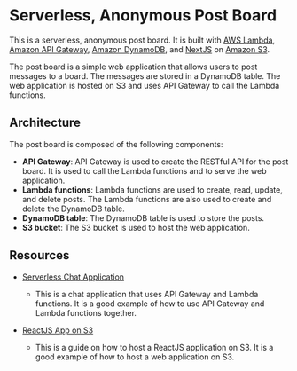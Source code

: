 # Serverless, Anonymous Post Board

This is a serverless, anonymous post board. It is built with [AWS Lambda](https://aws.amazon.com/lambda/), [Amazon API Gateway](https://aws.amazon.com/api-gateway/), [Amazon DynamoDB](https://aws.amazon.com/dynamodb/), and [NextJS](https://nextjs.org/) on [Amazon S3](https://aws.amazon.com/s3/).

The post board is a simple web application that allows users to post messages to a board. The messages are stored in a DynamoDB table. The web application is hosted on S3 and uses API Gateway to call the Lambda functions.

## Architecture

The post board is composed of the following components:

- **API Gateway**: API Gateway is used to create the RESTful API for the post board. It is used to call the Lambda functions and to serve the web application.
- **Lambda functions**: Lambda functions are used to create, read, update, and delete posts. The Lambda functions are also used to create and delete the DynamoDB table.
- **DynamoDB table**: The DynamoDB table is used to store the posts.
- **S3 bucket**: The S3 bucket is used to host the web application.

## Resources

- [Serverless Chat Application](https://docs.aws.amazon.com/apigateway/latest/developerguide/websocket-api-chat-app.html)

  - This is a chat application that uses API Gateway and Lambda functions. It is a good example of how to use API Gateway and Lambda functions together.

- [ReactJS App on S3](https://www.cloudthat.com/resources/blog/step-by-step-guide-to-deploy-reactjs-app-on-aws-s3)

  - This is a guide on how to host a ReactJS application on S3. It is a good example of how to host a web application on S3.
